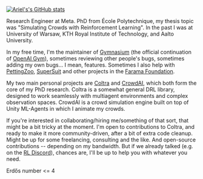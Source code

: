 [![Ariel's's GitHub stats](https://github-readme-stats.vercel.app/api?username=RedTachyon&count_private=true&include_all_commits=true&show_icons=true&theme=algolia)](https://github.com/anuraghazra/github-readme-stats)

Research Engineer at Meta. PhD from École Polytechnique, my thesis topic was "Simulating Crowds with Reinforcement Learning". In the past I was at University of Warsaw, KTH Royal Institute of Technology, and Aalto University.

In my free time, I'm the maintainer of [Gymnasium](https://github.com/Farama-Foundation/Gymnasium) (the official continuation of [OpenAI Gym](https://github.com/openai/gym)), sometimes reviewing other people's bugs, sometimes adding my own bugs... I mean, features. Sometimes I also help with [PettingZoo](https://github.com/Farama-Foundation/PettingZoo), [SuperSuit](https://github.com/Farama-Foundation/SuperSuit) and other projects in the [Farama Foundation](https://farama.org/).

My two main personal projects are [Coltra](https://github.com/RedTachyon/coltra-rl) and [CrowdAI](https://github.com/RedTachyon/CrowdAI), which both form the core of my PhD research. Coltra is a somewhat general DRL library, designed to work seamlessly with multiagent environments and complex observation spaces. CrowdAI is a crowd simulation engine built on top of Unity ML-Agents in which I animate my crowds.

If you're interested in collaborating/hiring me/something of that sort, that might be a bit tricky at the moment. I'm open to contributions to Coltra, and ready to make it more community-driven, after a bit of extra code cleanup. Might be up for some freelancing, consulting and the like. And open-source contributions -- depending on my bandwidth. But if we already talked (e.g. on the [RL Discord](https://discord.gg/FJZnzTENRp)), chances are, I'll be up to help you with whatever you need.

Erdős number <= 4

<!--
**RedTachyon/redtachyon** is a ✨ _special_ ✨ repository because its `README.md` (this file) appears on your GitHub profile.

Here are some ideas to get you started:

- 🔭 I’m currently working on ...
- 🌱 I’m currently learning ...
- 👯 I’m looking to collaborate on ...
- 🤔 I’m looking for help with ...
- 💬 Ask me about ...
- 📫 How to reach me: ...
- 😄 Pronouns: ...
- ⚡ Fun fact: ...
-->
